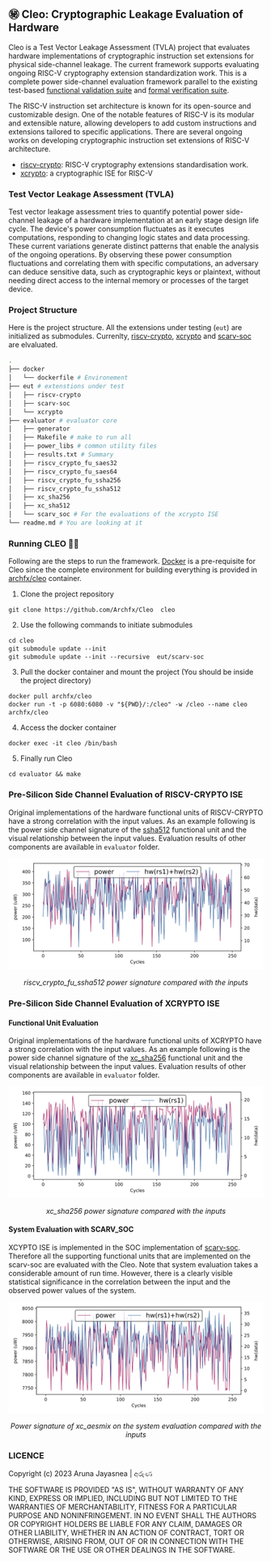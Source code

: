 ## ㊙️ Cleo: Cryptographic Leakage Evaluation of Hardware

Cleo is a Test Vector Leakage Assessment (TVLA) project that evaluates hardware implementations of cryptographic instruction set extensions for physical side-channel leakage. The current framework supports evaluating ongoing RISC-V cryptography extension standardization work. This is a complete power side-channel evaluation framework parallel to the existing test-based [functional validation suite](https://github.com/riscv/riscv-crypto/) and [formal verification suite](https://github.com/riscv/riscv-crypto/). 


The RISC-V instruction set architecture is known for its open-source and customizable design. One of the notable features of RISC-V is its modular and extensible nature, allowing developers to add custom instructions and extensions tailored to specific applications. There are several ongoing works on developing cryptographic instruction set extensions of RISC-V architecture. 

- [riscv-crypto](https://github.com/riscv/riscv-crypto/): RISC-V cryptography extensions standardisation work.
- [xcrypto](https://github.com/scarv/xcrypto): a cryptographic ISE for RISC-V


### Test Vector Leakage Assessment (TVLA)

Test vector leakage assessment tries to quantify potential power side-channel leakage of a hardware implementation at an early stage design life cycle. The device's power consumption fluctuates as it executes computations, responding to changing logic states and data processing. These current variations generate distinct patterns that enable the analysis of the ongoing operations. By observing these power consumption fluctuations and correlating them with specific computations, an adversary can deduce sensitive data, such as cryptographic keys or plaintext, without needing direct access to the internal memory or processes of the target device.




### Project Structure

Here is the project structure. All the extensions under testing (```eut```) are initialized as submodules. Currenlty,  [riscv-crypto](https://github.com/riscv/riscv-crypto/), [xcrypto](https://github.com/scarv/xcrypto) and [scarv-soc](https://github.com/scarv/scarv-soc) are elvaluated.


```bash
.
├── docker
│   └── dockerfile # Environement
├── eut # extenstions under test
│   ├── riscv-crypto
│   ├── scarv-soc
│   └── xcrypto
├── evaluator # evaluator core
│   ├── generator 
│   ├── Makefile # make to run all
│   ├── power_libs # common utility files
│   ├── results.txt # Summary
│   ├── riscv_crypto_fu_saes32
│   ├── riscv_crypto_fu_saes64
│   ├── riscv_crypto_fu_ssha256
│   ├── riscv_crypto_fu_ssha512
│   ├── xc_sha256
│   ├── xc_sha512
│   └── scarv_soc # For the evaluations of the xcrypto ISE
└── readme.md # You are looking at it
```

### Running CLEO 🏃‍♀️

Following are the steps to run the framework. [Docker](https://www.docker.com/get-started/) is a pre-requisite for Cleo since the complete environment for building everything is provided in [archfx/cleo](https://hub.docker.com/repository/docker/archfx/cleo/general) container.

1. Clone the project repository
```shell
git clone https://github.com/Archfx/Cleo  cleo
```
2. Use the following commands to initiate submodules
```shell
cd cleo
git submodule update --init
git submodule update --init --recursive  eut/scarv-soc
```
3. Pull the docker container and mount the project (You should be inside the project directory)
```shell
docker pull archfx/cleo
docker run -t -p 6080:6080 -v "${PWD}/:/cleo" -w /cleo --name cleo archfx/cleo
```
4. Access the docker container
```shell
docker exec -it cleo /bin/bash
```
5. Finally run Cleo
```shell
cd evaluator && make
```

### Pre-Silicon Side Channel Evaluation of RISCV-CRYPTO ISE

Original implementations of the hardware functional units of RISCV-CRYPTO have a strong correlation with the input values. As an example following is the power side channel signature of the [ssha512](https://github.com/riscv/riscv-crypto/blob/e2dd7d98b7f34d477e38cb5fd7a3af4379525189/rtl/crypto-fu/riscv_crypto_fu_ssha512.v) functional unit and the visual relationship between the input values. Evaluation results of other components are available in ```evaluator``` folder.


<p align="center">
  <img  src="/evaluator/riscv_crypto_fu_ssha512/riscv_crypto_fu_ssha512.svg">
  <p align="center">
   <em>riscv_crypto_fu_ssha512 power signature compared with the inputs</em>
   </p>
</p>

### Pre-Silicon Side Channel Evaluation of XCRYPTO ISE


#### Functional Unit Evaluation
Original implementations of the hardware functional units of XCRYPTO have a strong correlation with the input values.
As an example following is the power side channel signature of the [xc_sha256](https://github.com/scarv/xcrypto/blob/9ff3426a9d498bf41880caca4bc3769eec0e5093/rtl/xc_sha256/xc_sha256.v) functional unit and the visual relationship between the input values.  Evaluation results of other components are available in ```evaluator``` folder.


<p align="center">
  <img  src="/evaluator/xc_sha256/xc_sha256.svg">
  <p align="center">
   <em>xc_sha256 power signature compared with the inputs</em>
   </p>
</p>

#### System Evaluation with SCARV_SOC

XCYPTO ISE is implemented in the SOC implementation of [scarv-soc](https://github.com/scarv/scarv-soc). Therefore all the supporting functional units that are implemented on the scarv-soc are evaluated with the Cleo. Note that system evaluation takes a considerable amount of run time. However, there is a clearly visible statistical significance in the correlation between the input and the observed power values of the system.


<p align="center">
  <img  src="/evaluator/xc_aesmix/Vscarv_soc-xc_aesmix.svg">
  <p align="center">
   <em>Power signature of xc_aesmix on the system evaluation compared with the inputs</em>
   </p>
</p>


### LICENCE
Copyright (c) 2023 Aruna Jayasnea | අරුණ

THE SOFTWARE IS PROVIDED "AS IS", WITHOUT WARRANTY OF ANY KIND, EXPRESS OR
IMPLIED, INCLUDING BUT NOT LIMITED TO THE WARRANTIES OF MERCHANTABILITY,
FITNESS FOR A PARTICULAR PURPOSE AND NONINFRINGEMENT. IN NO EVENT SHALL THE
AUTHORS OR COPYRIGHT HOLDERS BE LIABLE FOR ANY CLAIM, DAMAGES OR OTHER
LIABILITY, WHETHER IN AN ACTION OF CONTRACT, TORT OR OTHERWISE, ARISING FROM,
OUT OF OR IN CONNECTION WITH THE SOFTWARE OR THE USE OR OTHER DEALINGS IN THE
SOFTWARE.
